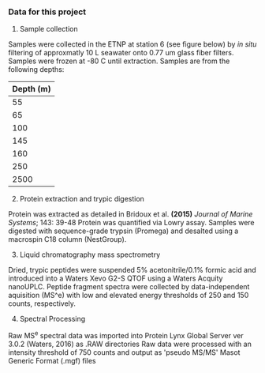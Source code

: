 ### Data for this project ###

1. Sample collection

  Samples were collected in the ETNP at station 6 (see figure below) by _in situ_ filtering of approxmatly 10 L seawater onto 0.77 um glass fiber filters. Samples were frozen at -80 C until extraction. Samples are from the following depths:
  
 | Depth (m) |
 | --------- |
 |  55       |
 |  65       |
 |  100      |
 |  145      |
 |  160      |
 |  250      |
 |  2500     |
  
  
2. Protein extraction and trypic digestion

  Protein was extracted as detailed in Bridoux et al. **(2015)** _Journal of Marine Systems_; 143: 39-48
  Protein was quantified via Lowry assay.
  Samples were digested with sequence-grade trypsin (Promega) and desalted using a macrospin C18 column (NestGroup).

3. Liquid chromatography mass spectrometry

  Dried, trypic peptides were suspended 5% acetonitrile/0.1% formic acid and introduced into a Waters Xevo G2-S QTOF using a Waters Acquity nanoUPLC. 
  Peptide fragment spectra were collected by data-independent aquisition (MS^e) with low and elevated energy thresholds of 250 and 150 counts, respectively. 
  

4. Spectral Processing

  Raw MS<sup>e</sup> spectral data was imported into Protein Lynx Global Server ver 3.0.2 (Waters, 2016) as .RAW directories
  Raw data were processed with an intensity threshold of 750 counts and output as 'pseudo MS/MS' Masot Generic Format (.mgf) files 
